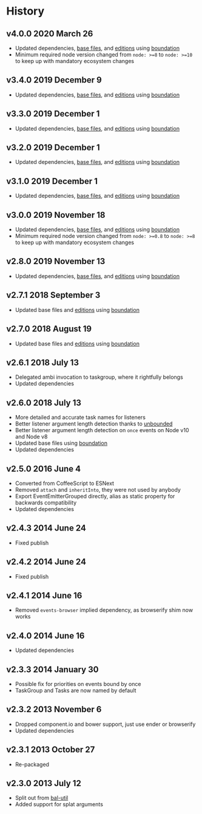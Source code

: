 # History

## v4.0.0 2020 March 26

-   Updated dependencies, [base files](https://github.com/bevry/base), and [editions](https://editions.bevry.me) using [boundation](https://github.com/bevry/boundation)
-   Minimum required node version changed from `node: >=8` to `node: >=10` to keep up with mandatory ecosystem changes

## v3.4.0 2019 December 9

-   Updated dependencies, [base files](https://github.com/bevry/base), and [editions](https://editions.bevry.me) using [boundation](https://github.com/bevry/boundation)

## v3.3.0 2019 December 1

-   Updated dependencies, [base files](https://github.com/bevry/base), and [editions](https://editions.bevry.me) using [boundation](https://github.com/bevry/boundation)

## v3.2.0 2019 December 1

-   Updated dependencies, [base files](https://github.com/bevry/base), and [editions](https://editions.bevry.me) using [boundation](https://github.com/bevry/boundation)

## v3.1.0 2019 December 1

-   Updated dependencies, [base files](https://github.com/bevry/base), and [editions](https://editions.bevry.me) using [boundation](https://github.com/bevry/boundation)

## v3.0.0 2019 November 18

-   Updated dependencies, [base files](https://github.com/bevry/base), and [editions](https://editions.bevry.me) using [boundation](https://github.com/bevry/boundation)
-   Minimum required node version changed from `node: >=0.8` to `node: >=8` to keep up with mandatory ecosystem changes

## v2.8.0 2019 November 13

-   Updated dependencies, [base files](https://github.com/bevry/base), and [editions](https://editions.bevry.me) using [boundation](https://github.com/bevry/boundation)

## v2.7.1 2018 September 3

-   Updated base files and [editions](https://github.com/bevry/editions) using [boundation](https://github.com/bevry/boundation)

## v2.7.0 2018 August 19

-   Updated base files and [editions](https://github.com/bevry/editions) using [boundation](https://github.com/bevry/boundation)

## v2.6.1 2018 July 13

-   Delegated ambi invocation to taskgroup, where it rightfully belongs
-   Updated dependencies

## v2.6.0 2018 July 13

-   More detailed and accurate task names for listeners
-   Better listener argument length detection thanks to [unbounded](https://github.com/bevry/unbounded)
-   Better listener argument length detection on `once` events on Node v10 and Node v8
-   Updated base files using [boundation](https://github.com/bevry/boundation)
-   Updated dependencies

## v2.5.0 2016 June 4

-   Converted from CoffeeScript to ESNext
-   Removed `attach` and `inheritInto`, they were not used by anybody
-   Export EventEmitterGrouped directly, alias as static property for backwards compatibility
-   Updated dependencies

## v2.4.3 2014 June 24

-   Fixed publish

## v2.4.2 2014 June 24

-   Fixed publish

## v2.4.1 2014 June 16

-   Removed `events-browser` implied dependency, as browserify shim now works

## v2.4.0 2014 June 16

-   Updated dependencies

## v2.3.3 2014 January 30

-   Possible fix for priorities on events bound by once
-   TaskGroup and Tasks are now named by default

## v2.3.2 2013 November 6

-   Dropped component.io and bower support, just use ender or browserify
-   Updated dependencies

## v2.3.1 2013 October 27

-   Re-packaged

## v2.3.0 2013 July 12

-   Split out from [bal-util](https://github.com/balupton/bal-util)
-   Added support for splat arguments

